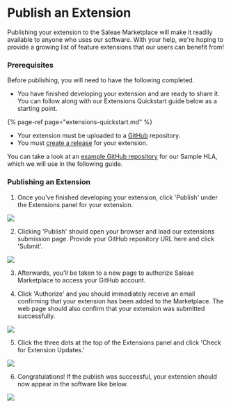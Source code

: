 # Publish an Extension

Publishing your extension to the Saleae Marketplace will make it readily available to anyone who uses our software. With your help, we're hoping to provide a growing list of feature extensions that our users can benefit from!

### Prerequisites

Before publishing, you will need to have the following completed.

* You have finished developing your extension and are ready to share it. You can follow along with our Extensions Quickstart guide below as a starting point.

{% page-ref page="extensions-quickstart.md" %}

* Your extension must be uploaded to a [GitHub](https://github.com/) repository.
* You must [create a release](https://help.github.com/en/github/administering-a-repository/managing-releases-in-a-repository) for your extension.

You can take a look at an [example GitHub repository](https://github.com/timreyes/sampleHLA) for our Sample HLA, which we will use in the following guide.

### Publishing an Extension

1. Once you've finished developing your extension, click 'Publish' under the Extensions panel for your extension.

![](../.gitbook/assets/screen-shot-2020-06-10-at-8.40.05-pm.png)

2. Clicking 'Publish' should open your browser and load our extensions submission page. Provide your GitHub repository URL here and click 'Submit'.

![](../.gitbook/assets/screen-shot-2020-06-11-at-8.52.44-pm.png)

3. Afterwards, you'll be taken to a new page to authorize Saleae Marketplace to access your GitHub account. 

4. Click 'Authorize' and you should immediately receive an email confirming that your extension has been added to the Marketplace. The web page should also confirm that your extension was submitted successfully.

![](../.gitbook/assets/screen-shot-2020-06-11-at-9.31.38-pm.png)

5. Click the three dots at the top of the Extensions panel and click 'Check for Extension Updates.'

![](../.gitbook/assets/screen-shot-2020-06-11-at-11.10.17-pm.png)

6. Congratulations! If the publish was successful, your extension should now appear in the software like below.

![](../.gitbook/assets/screen-shot-2020-06-11-at-9.17.50-pm.png)



